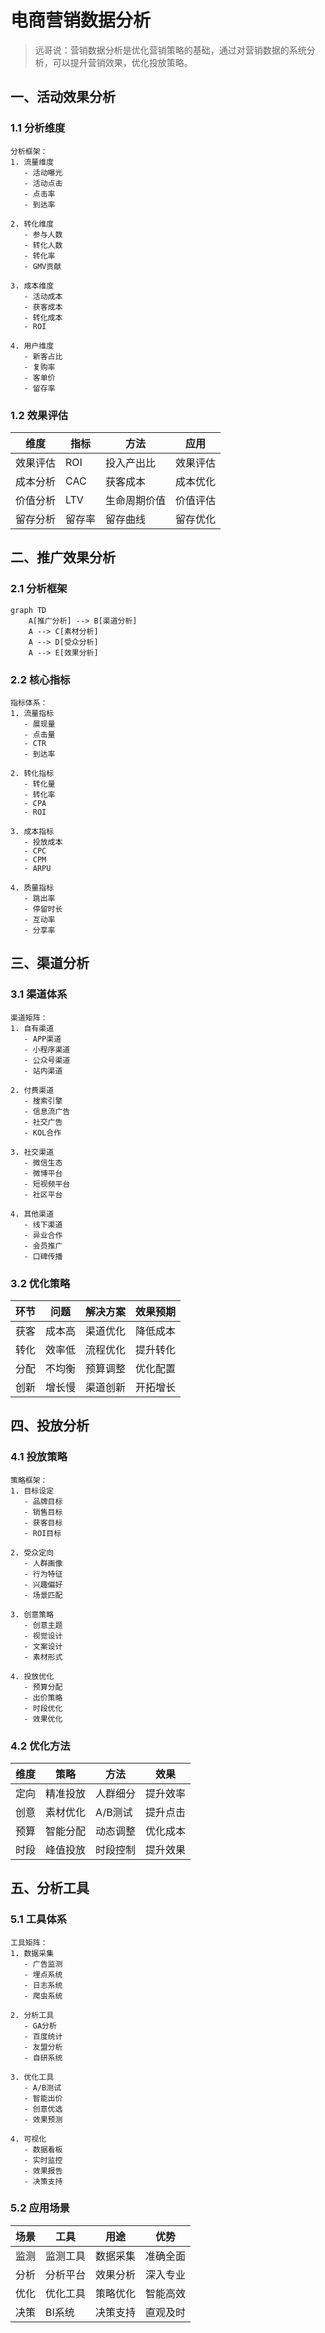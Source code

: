 # 电商营销数据分析

> 远哥说：营销数据分析是优化营销策略的基础，通过对营销数据的系统分析，可以提升营销效果，优化投放策略。

## 一、活动效果分析

### 1.1 分析维度
```
分析框架：
1. 流量维度
   - 活动曝光
   - 活动点击
   - 点击率
   - 到达率

2. 转化维度
   - 参与人数
   - 转化人数
   - 转化率
   - GMV贡献

3. 成本维度
   - 活动成本
   - 获客成本
   - 转化成本
   - ROI

4. 用户维度
   - 新客占比
   - 复购率
   - 客单价
   - 留存率
```

### 1.2 效果评估
| 维度 | 指标 | 方法 | 应用 |
|------|------|------|------|
| 效果评估 | ROI | 投入产出比 | 效果评估 |
| 成本分析 | CAC | 获客成本 | 成本优化 |
| 价值分析 | LTV | 生命周期价值 | 价值评估 |
| 留存分析 | 留存率 | 留存曲线 | 留存优化 |

## 二、推广效果分析

### 2.1 分析框架
```mermaid
graph TD
    A[推广分析] --> B[渠道分析]
    A --> C[素材分析]
    A --> D[受众分析]
    A --> E[效果分析]
```

### 2.2 核心指标
```
指标体系：
1. 流量指标
   - 展现量
   - 点击量
   - CTR
   - 到达率

2. 转化指标
   - 转化量
   - 转化率
   - CPA
   - ROI

3. 成本指标
   - 投放成本
   - CPC
   - CPM
   - ARPU

4. 质量指标
   - 跳出率
   - 停留时长
   - 互动率
   - 分享率
```

## 三、渠道分析

### 3.1 渠道体系
```
渠道矩阵：
1. 自有渠道
   - APP渠道
   - 小程序渠道
   - 公众号渠道
   - 站内渠道

2. 付费渠道
   - 搜索引擎
   - 信息流广告
   - 社交广告
   - KOL合作

3. 社交渠道
   - 微信生态
   - 微博平台
   - 短视频平台
   - 社区平台

4. 其他渠道
   - 线下渠道
   - 异业合作
   - 会员推广
   - 口碑传播
```

### 3.2 优化策略
| 环节 | 问题 | 解决方案 | 效果预期 |
|------|------|----------|----------|
| 获客 | 成本高 | 渠道优化 | 降低成本 |
| 转化 | 效率低 | 流程优化 | 提升转化 |
| 分配 | 不均衡 | 预算调整 | 优化配置 |
| 创新 | 增长慢 | 渠道创新 | 开拓增长 |

## 四、投放分析

### 4.1 投放策略
```
策略框架：
1. 目标设定
   - 品牌目标
   - 销售目标
   - 获客目标
   - ROI目标

2. 受众定向
   - 人群画像
   - 行为特征
   - 兴趣偏好
   - 场景匹配

3. 创意策略
   - 创意主题
   - 视觉设计
   - 文案设计
   - 素材形式

4. 投放优化
   - 预算分配
   - 出价策略
   - 时段优化
   - 效果优化
```

### 4.2 优化方法
| 维度 | 策略 | 方法 | 效果 |
|------|------|------|------|
| 定向 | 精准投放 | 人群细分 | 提升效率 |
| 创意 | 素材优化 | A/B测试 | 提升点击 |
| 预算 | 智能分配 | 动态调整 | 优化成本 |
| 时段 | 峰值投放 | 时段控制 | 提升效果 |

## 五、分析工具

### 5.1 工具体系
```
工具矩阵：
1. 数据采集
   - 广告监测
   - 埋点系统
   - 日志系统
   - 爬虫系统

2. 分析工具
   - GA分析
   - 百度统计
   - 友盟分析
   - 自研系统

3. 优化工具
   - A/B测试
   - 智能出价
   - 创意优选
   - 效果预测

4. 可视化
   - 数据看板
   - 实时监控
   - 效果报告
   - 决策支持
```

### 5.2 应用场景
| 场景 | 工具 | 用途 | 优势 |
|------|------|------|------|
| 监测 | 监测工具 | 数据采集 | 准确全面 |
| 分析 | 分析平台 | 效果分析 | 深入专业 |
| 优化 | 优化工具 | 策略优化 | 智能高效 |
| 决策 | BI系统 | 决策支持 | 直观及时 |
